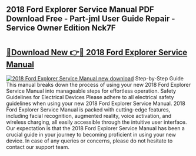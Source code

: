 ## 2018 Ford Explorer Service Manual PDF Download Free - Part-jmI User Guide Repair - Service Owner Edition Nck7F

# <h2><a href="http://bc15126.oget.top/?id=2018+Ford+Explorer+Service+Manual">🔗Download New 👉🔴 2018 Ford Explorer Service Manual</a></h2>

[![2018 Ford Explorer Service Manual new download](https://i.imgur.com/5g1atiW.png)](http://bc15126.oget.top/?id=2018+Ford+Explorer+Service+Manual)
Step-by-Step Guide This manual breaks down the process of using your new 2018 Ford Explorer Service Manual into manageable steps for effortless operation. Safety Guidelines for Electrical Devices Please adhere to all electrical safety guidelines when using your new 2018 Ford Explorer Service Manual. 2018 Ford Explorer Service Manual is packed with cutting-edge features, including facial recognition, augmented reality, voice activation, and wireless charging, all easily accessible through the intuitive user interface. Our expectation is that the 2018 Ford Explorer Service Manual has been a crucial guide in your journey to becoming proficient in using your new device. In case of any queries or concerns, please do not hesitate to contact our support team.
